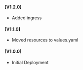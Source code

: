 #### [V1.2.0]
* Added ingress

#### [V1.1.0]
* Moved resources to values.yaml

#### [V1.0.0]
* Initial Deployment